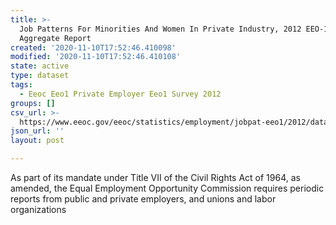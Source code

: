 ```yaml
---
title: >-
  Job Patterns For Minorities And Women In Private Industry, 2012 EEO-1 NAICS-5
  Aggregate Report
created: '2020-11-10T17:52:46.410098'
modified: '2020-11-10T17:52:46.410108'
state: active
type: dataset
tags:
  - Eeoc Eeo1 Private Employer Eeo1 Survey 2012
groups: []
csv_url: >-
  https://www.eeoc.gov/eeoc/statistics/employment/jobpat-eeo1/2012/datasets/year12_nac5.txt
json_url: ''
layout: post

---
```

As part of its mandate under Title VII of the Civil Rights Act of 1964, as amended, the Equal Employment Opportunity Commission requires periodic reports from public and private employers, and unions and labor organizations 

